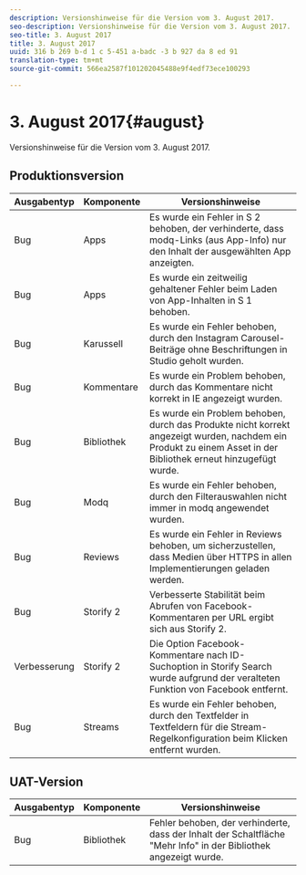 ```yaml
---
description: Versionshinweise für die Version vom 3. August 2017.
seo-description: Versionshinweise für die Version vom 3. August 2017.
seo-title: 3. August 2017
title: 3. August 2017
uuid: 316 b 269 b-d 1 c 5-451 a-badc -3 b 927 da 8 ed 91
translation-type: tm+mt
source-git-commit: 566ea2587f101202045488e9f4edf73ece100293

---
```



# 3. August 2017{#august}

Versionshinweise für die Version vom 3. August 2017.

## Produktionsversion

| **Ausgabentyp** | **Komponente** | **Versionshinweise** |
|---|---|---|
| Bug | Apps | Es wurde ein Fehler in S 2 behoben, der verhinderte, dass modq-Links (aus App-Info) nur den Inhalt der ausgewählten App anzeigten. |
| Bug | Apps | Es wurde ein zeitweilig gehaltener Fehler beim Laden von App-Inhalten in S 1 behoben. |
| Bug | Karussell | Es wurde ein Fehler behoben, durch den Instagram Carousel-Beiträge ohne Beschriftungen in Studio geholt wurden. |
| Bug | Kommentare | Es wurde ein Problem behoben, durch das Kommentare nicht korrekt in IE angezeigt wurden. |
| Bug | Bibliothek | Es wurde ein Problem behoben, durch das Produkte nicht korrekt angezeigt wurden, nachdem ein Produkt zu einem Asset in der Bibliothek erneut hinzugefügt wurde. |
| Bug | Modq | Es wurde ein Fehler behoben, durch den Filterauswahlen nicht immer in modq angewendet wurden. |
| Bug | Reviews | Es wurde ein Fehler in Reviews behoben, um sicherzustellen, dass Medien über HTTPS in allen Implementierungen geladen werden. |
| Bug | Storify 2 | Verbesserte Stabilität beim Abrufen von Facebook-Kommentaren per URL ergibt sich aus Storify 2. |
| Verbesserung | Storify 2 | Die Option Facebook-Kommentare nach ID-Suchoption in Storify Search wurde aufgrund der veralteten Funktion von Facebook entfernt. |
| Bug | Streams | Es wurde ein Fehler behoben, durch den Textfelder in Textfeldern für die Stream-Regelkonfiguration beim Klicken entfernt wurden. |

## UAT-Version

| **Ausgabentyp** | **Komponente** | **Versionshinweise** |
|---|---|---|
| Bug | Bibliothek | Fehler behoben, der verhinderte, dass der Inhalt der Schaltfläche "Mehr Info" in der Bibliothek angezeigt wurde. |

